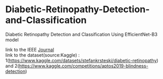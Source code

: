 # Diabetic-Retinopathy-Detection-and-Classification
Diabetic Retinopathy Detection and Classification Using EfficientNet-B3 model

link to the IEEE [Journal](https://ieeexplore.ieee.org/document/10169756)   
link to the dataset(source:Kaggle) : 1(https://www.kaggle.com/datasets/stefankrsteski/diabetic-retinopathy) and 2(https://www.kaggle.com/competitions/aptos2019-blindness-detection)
